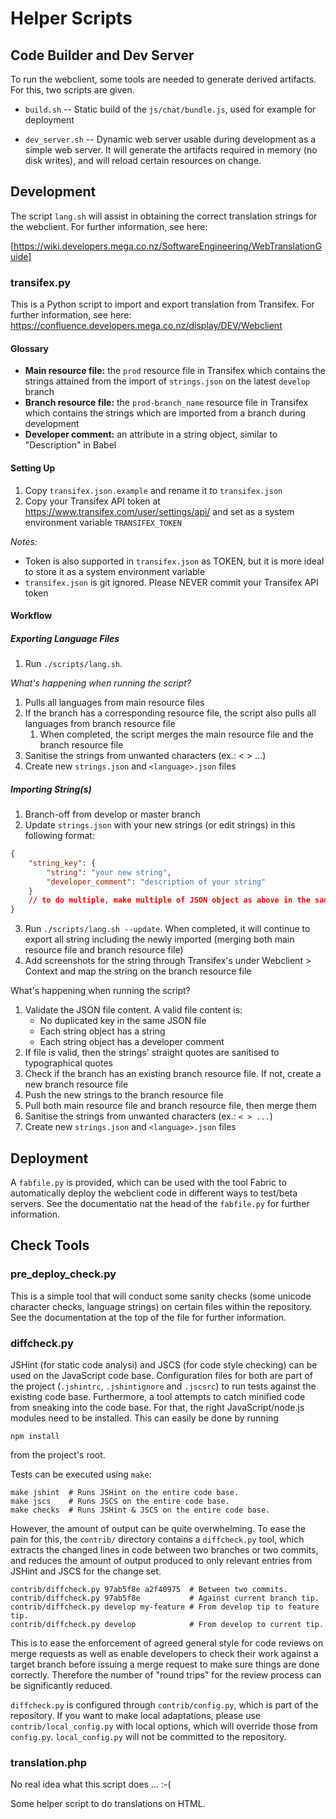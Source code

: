 Helper Scripts
==============

Code Builder and Dev Server
---------------------------

To run the webclient, some tools are needed to generate derived
artifacts. For this, two scripts are given.

- `build.sh` -- Static build of the `js/chat/bundle.js`, used for
  example for deployment

- `dev_server.sh` -- Dynamic web server usable during development as a
  simple web server. It will generate the artifacts required in memory
  (no disk writes), and will reload certain resources on change.


Development
-----------

The script `lang.sh` will assist in obtaining the correct translation
strings for the webclient. For further information, see here:

[https://wiki.developers.mega.co.nz/SoftwareEngineering/WebTranslationGuide]

### transifex.py
This is a Python script to import and export translation from Transifex. For further information, see here: https://confluence.developers.mega.co.nz/display/DEV/Webclient

#### Glossary
- __Main resource file:__ the `prod` resource file in Transifex which contains the strings attained from the import of `strings.json` on the latest `develop` branch
- __Branch resource file:__ the `prod-branch_name` resource file in Transifex which contains the strings which are imported from a branch during development
- __Developer comment:__ an attribute in a string object, similar to "Description" in Babel

#### Setting Up
1. Copy `transifex.json.example` and rename it to `transifex.json`
2. Copy your Transifex API token at https://www.transifex.com/user/settings/api/ and set as a system environment variable `TRANSIFEX_TOKEN`

_Notes:_
- Token is also supported in `transifex.json` as TOKEN, but it is more ideal to store it as a system environment variable
- `transifex.json` is git ignored. Please NEVER commit your Transifex API token

#### Workflow
##### Exporting Language Files
1. Run `./scripts/lang.sh`.

_What's happening when running the script?_
1. Pulls all languages from main resource files
2. If the branch has a corresponding resource file, the script also pulls all languages from branch resource file
   1. When completed, the script merges the main resource file and the branch resource file
3. Sanitise the strings from unwanted characters (ex.: < > ...)
4. Create new `strings.json` and `<language>.json` files

##### Importing String(s)
1. Branch-off from develop or master branch
2. Update `strings.json` with your new strings (or edit strings) in this following format:
```json
{
    "string_key": {
        "string": "your new string",
        "developer_comment": "description of your string"
    }
    // to do multiple, make multiple of JSON object as above in the same file
}
```
3. Run `./scripts/lang.sh --update`. When completed, it will continue to export all string including the newly imported (merging both main resource file and branch resource file)
4. Add screenshots for the string through Transifex's under Webclient > Context and map the string on the branch resource file

What's happening when running the script?
1. Validate the JSON file content. A valid file content is:
   - No duplicated key in the same JSON file
   - Each string object has a string
   - Each string object has a developer comment
2. If file is valid, then the strings' straight quotes are sanitised to typographical quotes
3. Check if the branch has an existing branch resource file. If not, create a new branch resource file
4. Push the new strings to the branch resource file
5. Pull both main resource file and branch resource file, then merge them
6. Sanitise the strings from unwanted characters (ex.: `< > ...`)
7. Create new `strings.json` and `<language>.json` files

Deployment
----------

A `fabfile.py` is provided, which can be used with the tool Fabric to
automatically deploy the webclient code in different ways to test/beta
servers. See the documentatio nat the head of the `fabfile.py` for
further information.


Check Tools
-----------

### pre_deploy_check.py

This is a simple tool that will conduct some sanity checks (some
unicode character checks, language strings) on certain files within
the repository. See the documentation at the top of the file for
further information.


### diffcheck.py

JSHint (for static code analysi) and JSCS (for code style checking) can be
used on the JavaScript code base.  Configuration files for both are part of
the project (`.jshintrc`, `.jshintignore` and `.jscsrc`) to run tests
against the existing code base.  Furthermore, a tool attempts to catch
minified code from sneaking into the code base.  For that, the right
JavaScript/node.js modules need to be installed.  This can easily be done by
running

    npm install

from the project's root.

Tests can be executed using `make`:

    make jshint  # Runs JSHint on the entire code base.
    make jscs    # Runs JSCS on the entire code base.
    make checks  # Runs JSHint & JSCS on the entire code base.

However, the amount of output can be quite overwhelming. To ease the
pain for this, the `contrib/` directory contains a `diffcheck.py`
tool, which extracts the changed lines in code between two branches or
two commits, and reduces the amount of output produced to only
relevant entries from JSHint and JSCS for the change set.

    contrib/diffcheck.py 97ab5f8e a2f40975  # Between two commits.
    contrib/diffcheck.py 97ab5f8e           # Against current branch tip.
    contrib/diffcheck.py develop my-feature # From develop tip to feature tip.
    contrib/diffcheck.py develop            # From develop to current tip.

This is to ease the enforcement of agreed general style for code
reviews on merge requests as well as enable developers to check their
work against a target branch before issuing a merge request to make
sure things are done correctly. Therefore the number of "round trips"
for the review process can be significantly reduced.

`diffcheck.py` is configured through `contrib/config.py`, which is
part of the repository.  If you want to make local adaptations, please
use `contrib/local_config.py` with local options, which will override
those from `config.py`.  `local_config.py` will not be committed to
the repository.


### translation.php

No real idea what this script does ... :-(

Some helper script to do translations on HTML.
